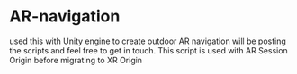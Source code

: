 # AR-navigation
used this with Unity engine to create outdoor AR navigation
will be posting the scripts and feel free to get in touch.
This script is used with AR Session Origin before migrating to XR Origin

